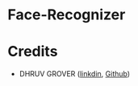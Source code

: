 # Face-Recognizer

# Credits
- DHRUV GROVER ([linkdin](https://www.linkedin.com/in/dhruv-grover-8329481a1/), [Github](https://github.com/dhruvgrover1251))
